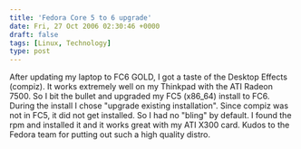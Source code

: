 ```yaml
---
title: 'Fedora Core 5 to 6 upgrade'
date: Fri, 27 Oct 2006 02:30:46 +0000
draft: false
tags: [Linux, Technology]
type: post
---
```


After updating my laptop to FC6 GOLD, I got a taste of the Desktop Effects (compiz). It works extremely well on my Thinkpad with the ATI Radeon 7500. So I bit the bullet and upgraded my FC5 (x86\_64) install to FC6. During the install I chose "upgrade existing installation". Since compiz was not in FC5, it did not get installed. So I had no "bling" by default. I found the rpm and installed it and it works great with my ATI X300 card. Kudos to the Fedora team for putting out such a high quality distro.
